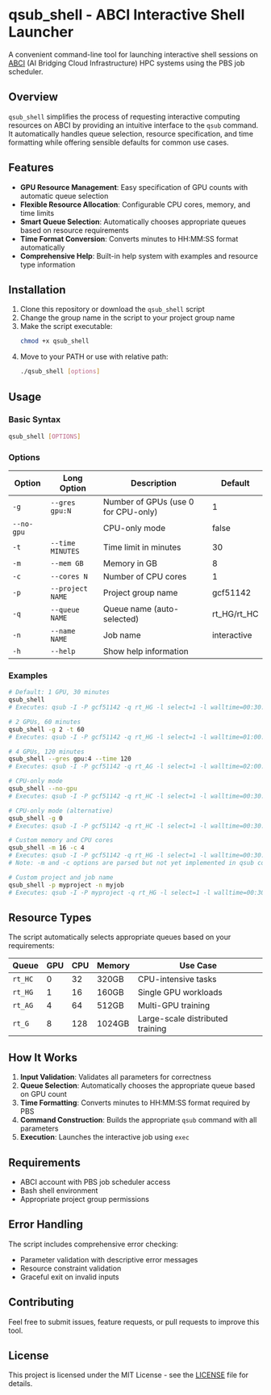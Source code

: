 # qsub_shell - ABCI Interactive Shell Launcher

A convenient command-line tool for launching interactive shell sessions on [ABCI](https://abci.ai/en/) (AI Bridging Cloud Infrastructure) HPC systems using the PBS job scheduler.

## Overview

`qsub_shell` simplifies the process of requesting interactive computing resources on ABCI by providing an intuitive interface to the `qsub` command. It automatically handles queue selection, resource specification, and time formatting while offering sensible defaults for common use cases.

## Features

- **GPU Resource Management**: Easy specification of GPU counts with automatic queue selection
- **Flexible Resource Allocation**: Configurable CPU cores, memory, and time limits
- **Smart Queue Selection**: Automatically chooses appropriate queues based on resource requirements
- **Time Format Conversion**: Converts minutes to HH:MM:SS format automatically
- **Comprehensive Help**: Built-in help system with examples and resource type information

## Installation

1. Clone this repository or download the `qsub_shell` script
2. Change the group name in the script to your project group name
3. Make the script executable:
   ```bash
   chmod +x qsub_shell
   ```
3. Move to your PATH or use with relative path:
   ```bash
   ./qsub_shell [options]
   ```

## Usage

### Basic Syntax
```bash
qsub_shell [OPTIONS]
```

### Options

| Option | Long Option | Description | Default |
|--------|-------------|-------------|---------|
| `-g` | `--gres gpu:N` | Number of GPUs (use 0 for CPU-only) | 1 |
| `--no-gpu` | | CPU-only mode | false |
| `-t` | `--time MINUTES` | Time limit in minutes | 30 |
| `-m` | `--mem GB` | Memory in GB | 8 |
| `-c` | `--cores N` | Number of CPU cores | 1 |
| `-p` | `--project NAME` | Project group name | gcf51142 |
| `-q` | `--queue NAME` | Queue name (auto-selected) | rt_HG/rt_HC |
| `-n` | `--name NAME` | Job name | interactive |
| `-h` | `--help` | Show help information | |

### Examples

```bash
# Default: 1 GPU, 30 minutes
qsub_shell
# Executes: qsub -I -P gcf51142 -q rt_HG -l select=1 -l walltime=00:30:00 -N interactive

# 2 GPUs, 60 minutes
qsub_shell -g 2 -t 60
# Executes: qsub -I -P gcf51142 -q rt_HG -l select=1 -l walltime=01:00:00 -N interactive

# 4 GPUs, 120 minutes
qsub_shell --gres gpu:4 --time 120
# Executes: qsub -I -P gcf51142 -q rt_AG -l select=1 -l walltime=02:00:00 -N interactive -l gpu=4

# CPU-only mode
qsub_shell --no-gpu
# Executes: qsub -I -P gcf51142 -q rt_HC -l select=1 -l walltime=00:30:00 -N interactive

# CPU-only mode (alternative)
qsub_shell -g 0
# Executes: qsub -I -P gcf51142 -q rt_HC -l select=1 -l walltime=00:30:00 -N interactive

# Custom memory and CPU cores
qsub_shell -m 16 -c 4
# Executes: qsub -I -P gcf51142 -q rt_HG -l select=1 -l walltime=00:30:00 -N interactive
# Note: -m and -c options are parsed but not yet implemented in qsub command

# Custom project and job name
qsub_shell -p myproject -n myjob
# Executes: qsub -I -P myproject -q rt_HG -l select=1 -l walltime=00:30:00 -N myjob
```

## Resource Types

The script automatically selects appropriate queues based on your requirements:

| Queue | GPU | CPU | Memory | Use Case |
|-------|-----|-----|--------|----------|
| `rt_HC` | 0 | 32 | 320GB | CPU-intensive tasks |
| `rt_HG` | 1 | 16 | 160GB | Single GPU workloads |
| `rt_AG` | 4 | 64 | 512GB | Multi-GPU training |
| `rt_G` | 8 | 128 | 1024GB | Large-scale distributed training |

## How It Works

1. **Input Validation**: Validates all parameters for correctness
2. **Queue Selection**: Automatically chooses the appropriate queue based on GPU count
3. **Time Formatting**: Converts minutes to HH:MM:SS format required by PBS
4. **Command Construction**: Builds the appropriate `qsub` command with all parameters
5. **Execution**: Launches the interactive job using `exec`

## Requirements

- ABCI account with PBS job scheduler access
- Bash shell environment
- Appropriate project group permissions

## Error Handling

The script includes comprehensive error checking:
- Parameter validation with descriptive error messages
- Resource constraint validation
- Graceful exit on invalid inputs

## Contributing

Feel free to submit issues, feature requests, or pull requests to improve this tool.

## License

This project is licensed under the MIT License - see the [LICENSE](LICENSE) file for details.
